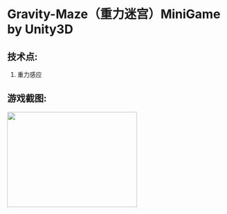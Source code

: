 # Gravity-Maze（重力迷宫）MiniGame by Unity3D

## 技术点:

1. 重力感应

## 游戏截图:

<img src="https://github.com/1anc3r/Gravity-Maze/blob/master/Screenshots/动图1.gif?raw=true" width = "300" height = "220" alt=""/>
